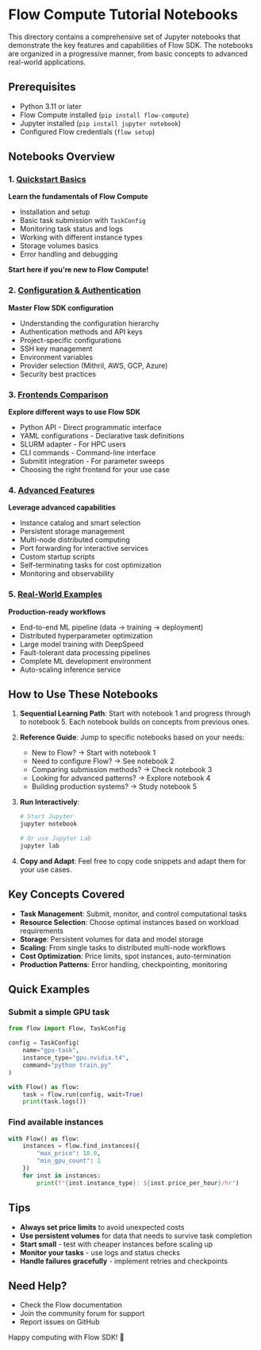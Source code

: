 # Flow Compute Tutorial Notebooks

This directory contains a comprehensive set of Jupyter notebooks that demonstrate the key features and capabilities of Flow SDK. The notebooks are organized in a progressive manner, from basic concepts to advanced real-world applications.

## Prerequisites

- Python 3.11 or later
- Flow Compute installed (`pip install flow-compute`)
- Jupyter installed (`pip install jupyter notebook`)
- Configured Flow credentials (`flow setup`)

## Notebooks Overview

### 1. [Quickstart Basics](1_quickstart_basics.ipynb)
**Learn the fundamentals of Flow Compute**
- Installation and setup
- Basic task submission with `TaskConfig`
- Monitoring task status and logs
- Working with different instance types
- Storage volumes basics
- Error handling and debugging

**Start here if you're new to Flow Compute!**

### 2. [Configuration & Authentication](2_configuration_auth.ipynb)
**Master Flow SDK configuration**
- Understanding the configuration hierarchy
- Authentication methods and API keys
- Project-specific configurations
- SSH key management
- Environment variables
- Provider selection (Mithril, AWS, GCP, Azure)
- Security best practices

### 3. [Frontends Comparison](3_frontends_comparison.ipynb)
**Explore different ways to use Flow SDK**
- Python API - Direct programmatic interface
- YAML configurations - Declarative task definitions
- SLURM adapter - For HPC users
- CLI commands - Command-line interface
- Submitit integration - For parameter sweeps
- Choosing the right frontend for your use case

### 4. [Advanced Features](4_advanced_features.ipynb)
**Leverage advanced capabilities**
- Instance catalog and smart selection
- Persistent storage management
- Multi-node distributed computing
- Port forwarding for interactive services
- Custom startup scripts
- Self-terminating tasks for cost optimization
- Monitoring and observability

### 5. [Real-World Examples](5_real_world_examples.ipynb)
**Production-ready workflows**
- End-to-end ML pipeline (data → training → deployment)
- Distributed hyperparameter optimization
- Large model training with DeepSpeed
- Fault-tolerant data processing pipelines
- Complete ML development environment
- Auto-scaling inference service

## How to Use These Notebooks

1. **Sequential Learning Path**: Start with notebook 1 and progress through to notebook 5. Each notebook builds on concepts from previous ones.

2. **Reference Guide**: Jump to specific notebooks based on your needs:
   - New to Flow? → Start with notebook 1
   - Need to configure Flow? → See notebook 2
   - Comparing submission methods? → Check notebook 3
   - Looking for advanced patterns? → Explore notebook 4
   - Building production systems? → Study notebook 5

3. **Run Interactively**: 
   ```bash
   # Start Jupyter
   jupyter notebook
   
   # Or use Jupyter Lab
   jupyter lab
   ```

4. **Copy and Adapt**: Feel free to copy code snippets and adapt them for your use cases.

## Key Concepts Covered

- **Task Management**: Submit, monitor, and control computational tasks
- **Resource Selection**: Choose optimal instances based on workload requirements
- **Storage**: Persistent volumes for data and model storage
- **Scaling**: From single tasks to distributed multi-node workflows
- **Cost Optimization**: Price limits, spot instances, auto-termination
- **Production Patterns**: Error handling, checkpointing, monitoring

## Quick Examples

### Submit a simple GPU task
```python
from flow import Flow, TaskConfig

config = TaskConfig(
    name="gpu-task",
    instance_type="gpu.nvidia.t4",
    command="python train.py"
)

with Flow() as flow:
    task = flow.run(config, wait=True)
    print(task.logs())
```

### Find available instances
```python
with Flow() as flow:
    instances = flow.find_instances({
        "max_price": 10.0,
        "min_gpu_count": 1
    })
    for inst in instances:
        print(f"{inst.instance_type}: ${inst.price_per_hour}/hr")
```

## Tips

- **Always set price limits** to avoid unexpected costs
- **Use persistent volumes** for data that needs to survive task completion
- **Start small** - test with cheaper instances before scaling up
- **Monitor your tasks** - use logs and status checks
- **Handle failures gracefully** - implement retries and checkpoints

## Need Help?

- Check the Flow documentation
- Join the community forum for support
- Report issues on GitHub

Happy computing with Flow SDK! 🚀